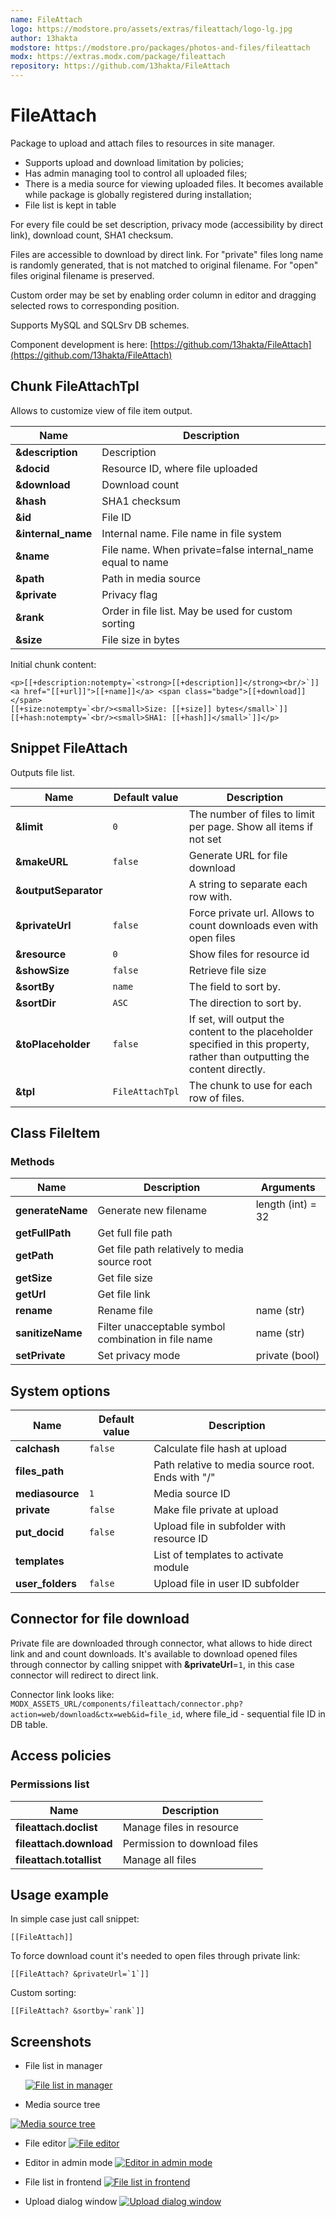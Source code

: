 ```yaml
---
name: FileAttach
logo: https://modstore.pro/assets/extras/fileattach/logo-lg.jpg
author: 13hakta
modstore: https://modstore.pro/packages/photos-and-files/fileattach
modx: https://extras.modx.com/package/fileattach
repository: https://github.com/13hakta/FileAttach
---
```

# FileAttach

Package to upload and attach files to resources in site manager.

- Supports upload and download limitation by policies;
- Has admin managing tool to control all uploaded files;
- There is a media source for viewing uploaded files. It becomes available while package is globally registered during installation;
- File list is kept in table

For every file could be set description, privacy mode (accessibility by direct link), download count, SHA1 checksum.

Files are accessible to download by direct link. For "private" files long name is randomly generated, that is not matched to original filename.
For "open" files original filename is preserved.

Custom order may be set by enabling order column in editor and dragging selected rows to corresponding position.

Supports MySQL and SQLSrv DB schemes.

Component development is here: [https://github.com/13hakta/FileAttach](https://github.com/13hakta/FileAttach)

## Chunk FileAttachTpl

Allows to customize view of file item output.

| Name               | Description                                               |
|--------------------|-----------------------------------------------------------|
| **&description**   | Description                                               |
| **&docid**         | Resource ID, where file uploaded                          |
| **&download**      | Download count                                            |
| **&hash**          | SHA1 checksum                                             |
| **&id**            | File ID                                                   |
| **&internal_name** | Internal name. File name in file system                   |
| **&name**          | File name. When private=false internal_name equal to name |
| **&path**          | Path in media source                                      |
| **&private**       | Privacy flag                                              |
| **&rank**          | Order in file list. May be used for custom sorting        |
| **&size**          | File size in bytes                                        |

Initial chunk content:

```modx
<p>[[+description:notempty=`<strong>[[+description]]</strong><br/>`]]
<a href="[[+url]]">[[+name]]</a> <span class="badge">[[+download]]</span>
[[+size:notempty=`<br/><small>Size: [[+size]] bytes</small>`]]
[[+hash:notempty=`<br/><small>SHA1: [[+hash]]</small>`]]</p>
```

## Snippet FileAttach

Outputs file list.

| Name                 | Default value   | Description                                                                                                                 |
|----------------------|-----------------|-----------------------------------------------------------------------------------------------------------------------------|
| **&limit**           | `0`             | The number of files to limit per page. Show all items if not set                                                            |
| **&makeURL**         | `false`         | Generate URL for file download                                                                                              |
| **&outputSeparator** |                 | A string to separate each row with.                                                                                         |
| **&privateUrl**      | `false`         | Force private url. Allows to count downloads even with open files                                                           |
| **&resource**        | `0`             | Show files for resource id                                                                                                  |
| **&showSize**        | `false`         | Retrieve file size                                                                                                          |
| **&sortBy**          | `name`          | The field to sort by.                                                                                                       |
| **&sortDir**         | `ASC`           | The direction to sort by.                                                                                                   |
| **&toPlaceholder**   | `false`         | If set, will output the content to the placeholder specified in this property, rather than outputting the content directly. |
| **&tpl**             | `FileAttachTpl` | The chunk to use for each row of files.                                                                                     |

## Class FileItem

### Methods

| Name             | Description                                         | Arguments         |
|------------------|-----------------------------------------------------|-------------------|
| **generateName** | Generate new filename                               | length (int) = 32 |
| **getFullPath**  | Get full file path                                  |                   |
| **getPath**      | Get file path relatively to media source root       |                   |
| **getSize**      | Get file size                                       |                   |
| **getUrl**       | Get file link                                       |                   |
| **rename**       | Rename file                                         | name (str)        |
| **sanitizeName** | Filter unacceptable symbol combination in file name | name (str)        |
| **setPrivate**   | Set privacy mode                                    | private (bool)    |

## System options

| Name             | Default value | Description                                       |
|------------------|---------------|---------------------------------------------------|
| **calchash**     | `false`       | Calculate file hash at upload                     |
| **files_path**   |               | Path relative to media source root. Ends with "/" |
| **mediasource**  | `1`           | Media source ID                                   |
| **private**      | `false`       | Make file private at upload                       |
| **put_docid**    | `false`       | Upload file in subfolder with resource ID         |
| **templates**    |               | List of templates to activate module              |
| **user_folders** | `false`       | Upload file in user ID subfolder                  |

## Connector for file download

Private file are downloaded through connector, what allows to hide direct link and and count downloads.
It's available to download opened files through connector by calling snippet with **&privateUrl**=`1`, in this case connector will redirect to direct link.

Connector link looks like: `MODX_ASSETS_URL/components/fileattach/connector.php?action=web/download&ctx=web&id=file_id`,
where file_id - sequential file ID in DB table.

## Access policies

### Permissions list

| Name                     | Description                  |
|--------------------------|------------------------------|
| **fileattach.doclist**   | Manage files in resource     |
| **fileattach.download**  | Permission to download files |
| **fileattach.totallist** | Manage all files             |

## Usage example

In simple case just call snippet:

```modx
[[FileAttach]]
```

To force download count it's needed to open files through private link:

```modx
[[FileAttach? &privateUrl=`1`]]
```

Custom sorting:

```modx
[[FileAttach? &sortby=`rank`]]
```

## Screenshots

- File list in manager

  [![File list in manager](http://modstore.pro/assets/uploadify/7/d/0/7d0f1263e99423f3aafb4d4acfadab1es.jpg)](http://modstore.pro/assets/uploadify/7/d/0/7d0f1263e99423f3aafb4d4acfadab1e.png) <!-- FIXME: 404 -->

- Media source tree

[![Media source tree](http://modstore.pro/assets/uploadify/7/e/c/7ec6d5cfd2eda4b6beecacbb9dccf137s.jpg)](http://modstore.pro/assets/uploadify/7/e/c/7ec6d5cfd2eda4b6beecacbb9dccf137.jpg) <!-- FIXME: 404 -->

- File editor
  [![File editor](http://modstore.pro/assets/uploadify/a/7/3/a73f632567a372e4798d4e8a46e6ed66s.jpg)](http://modstore.pro/assets/uploadify/a/7/3/a73f632567a372e4798d4e8a46e6ed66.jpg) <!-- FIXME: 404 -->

- Editor in admin mode
  [![Editor in admin mode](http://modstore.pro/assets/uploadify/1/1/e/11e65bc91ab8d98697fa7131d1ef0dces.jpg)](http://modstore.pro/assets/uploadify/1/1/e/11e65bc91ab8d98697fa7131d1ef0dce.jpg) <!-- FIXME: 404 -->

- File list in frontend
  [![File list in frontend](http://modstore.pro/assets/uploadify/7/d/0/7d0f1263e99423f3aafb4d4acfadab1es.jpg)](http://modstore.pro/assets/uploadify/7/d/0/7d0f1263e99423f3aafb4d4acfadab1e.png) <!-- FIXME: 404 -->

- Upload dialog window
  [![Upload dialog window](http://modstore.pro/assets/uploadify/d/8/e/d8e762da9506a5a6b17bf895e7b9b512s.jpg)](http://modstore.pro/assets/uploadify/d/8/e/d8e762da9506a5a6b17bf895e7b9b512.png) <!-- FIXME: 404 -->
